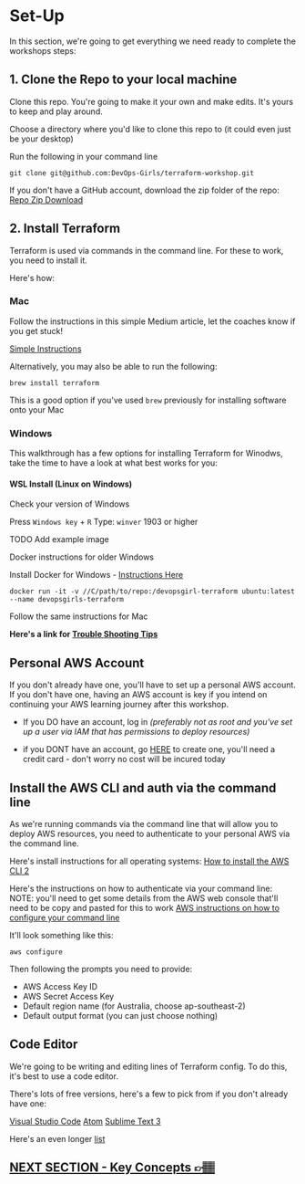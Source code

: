 # Set-Up
In this section, we're going to get everything we need ready to complete the workshops steps:


## 1. Clone the Repo to your local machine
Clone this repo. You're going to make it your own and make edits. It's yours to keep and play around.

Choose a directory where you'd like to clone this repo to (it could even just be your desktop)

Run the following in your command line

`git clone git@github.com:DevOps-Girls/terraform-workshop.git`

If you don't have a GitHub account, download the zip folder of the repo:
[Repo Zip Download](https://github.com/DevOps-Girls/terraform-workshop/archive/refs/heads/main.zip)

## 2. Install Terraform
Terraform is used via commands in the command line. For these to work, you need to install it.

Here's how:

### Mac
Follow the instructions in this simple Medium article, let the coaches know if you get stuck!

[Simple Instructions](https://medium.com/@akkireddy/how-to-install-terraform-on-macos-3e09d6a536b1)

Alternatively, you may also be able to run the following:

`brew install terraform`

This is a good option if you've used `brew` previously for installing software onto your Mac

### Windows
This walkthrough has a few options for installing Terraform for Winodws, take the time to have a look at what best works for you:

#### WSL Install (Linux on Windows)
Check your version of Windows

Press `Windows key` + `R`
Type: `winver`
1903 or higher

TODO Add example image

Docker instructions for older Windows

Install Docker for Windows - [Instructions Here](https://docs.docker.com/docker-for-windows/install/)

`docker run -it -v //C/path/to/repo:/devopsgirl-terraform ubuntu:latest --name devopsgirls-terraform`

Follow the same instructions for Mac

**Here's a link for [Trouble Shooting Tips](https://docs.microsoft.com/en-us/windows/wsl/install-win10#manual-installation-steps)**

## Personal AWS Account
If you don't already have one, you'll have to set up a personal AWS account. If you don't have one, having an AWS account is key if you intend on continuing your AWS learning journey after this workshop.

- If you DO have an account, log in *(preferably not as root and you've set up a user via IAM that has permissions to deploy resources)*

- if you DONT have an account, go [HERE](https://aws.amazon.com/) to create one, you'll need a credit card - don't worry no cost will be incured today

## Install the AWS CLI and auth via the command line
As we're running commands via the command line that will allow you to deploy AWS resources, you need to authenticate to your personal AWS via the command line.

Here's install instructions for all operating systems: [How to install the AWS CLI 2](https://docs.aws.amazon.com/cli/latest/userguide/install-cliv2.html)

Here's the instructions on how to authenticate via your command line:
NOTE: you'll need to get some details from the AWS web console that'll need to be copy and pasted for this to work
[AWS instructions on how to configure your command line](https://docs.aws.amazon.com/cli/latest/userguide/cli-configure-quickstart.html#cli-configure-quickstart-config)

It'll look something like this:
```
aws configure
```
Then following the prompts you need to provide:
- AWS Access Key ID
- AWS Secret Access Key
- Default region name (for Australia, choose ap-southeast-2)
- Default output format (you can just choose nothing)


## Code Editor
We're going to be writing and editing lines of Terraform config. To do this, it's best to use a code editor.

There's lots of free versions, here's a few to pick from if you don't already have one:

[Visual Studio Code](https://code.visualstudio.com/)
[Atom](https://github.com/atom)
[Sublime Text 3](https://www.sublimetext.com/3)

Here's an even longer [list](https://hackr.io/blog/web-development-ide)

## [NEXT SECTION  - Key Concepts 👉🏽](01-key-concepts.md)